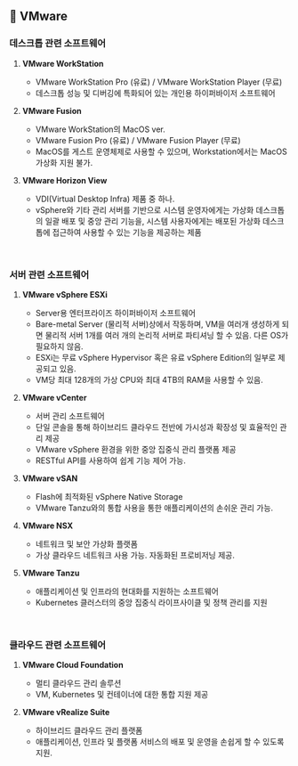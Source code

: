 ## 📌 VMware

### 데스크톱 관련 소프트웨어

1. **VMware WorkStation**
    - VMware WorkStation Pro (유료) / VMware WorkStation Player (무료)
   - 데스크톱 성능 및 디버깅에 특화되어 있는 개인용 하이퍼바이저 소프트웨어
   
2. **VMware Fusion**
   - VMware WorkStation의 MacOS ver.
   - VMware Fusion Pro (유료) / VMware Fusion Player (무료)
   - MacOS를 게스트 운영체제로 사용할 수 있으며, Workstation에서는 MacOS 가상화 지원 불가.
   
3. **VMware Horizon View**
   - VDI(Virtual Desktop Infra) 제품 중 하나.
   - vSphere와 기타 관리 서버를 기반으로 시스템 운영자에게는 가상화 데스크톱의 일괄 배포 및 중앙 관리 기능을, 시스템 사용자에게는 배포된 가상화 데스크톱에 접근하여 사용할 수 있는 기능을 제공하는 제품

<br>

### 서버 관련 소프트웨어

1. **VMware vSphere ESXi**
    - Server용 엔터프라이즈 하이퍼바이저 소프트웨어
    - Bare-metal Server (물리적 서버)상에서 작동하며, VM을 여러개 생성하게 되면 물리적 서버 1개를 여러 개의 논리적 서버로 파티셔닝 할 수 있음. 다른 OS가 필요하지 않음.
    - ESXi는 무료 vSphere Hypervisor 혹은 유료 vSphere Edition의 일부로 제공되고 있음.
    - VM당 최대 128개의 가상 CPU와 최대 4TB의 RAM을 사용할 수 있음.

2. **VMware vCenter**
    - 서버 관리 소프트웨어
    - 단일 콘솔을 통해 하이브리드 클라우드 전반에 가시성과 확장성 및 효율적인 관리 제공
    - VMware vSphere 환경을 위한 중앙 집중식 관리 플랫폼 제공
    - RESTful API를 사용하여 쉽게 기능 제어 가능.

3. **VMware vSAN**
    - Flash에 최적화된 vSphere Native Storage
    - VMware Tanzu와의 통합 사용을 통한 애플리케이션의 손쉬운 관리 가능.

4. **VMware NSX**
    - 네트워크 및 보안 가상화 플랫폼
    - 가상 클라우드 네트워크 사용 가능. 자동화된 프로비저닝 제공.

5. **VMware Tanzu**
    - 애플리케이션 및 인프라의 현대화를 지원하는 소프트웨어
    - Kubernetes 클러스터의 중앙 집중식 라이프사이클 및 정책 관리를 지원

<br>

### 클라우드 관련 소프트웨어

1. **VMware Cloud Foundation**
    - 멀티 클라우드 관리 솔루션
    - VM, Kubernetes 및 컨테이너에 대한 통합 지원 제공
    
2. **VMware vRealize Suite**
    - 하이브리드 클라우드 관리 플랫폼
    - 애플리케이션, 인프라 및 플랫폼 서비스의 배포 및 운영을 손쉽게 할 수 있도록 지원.